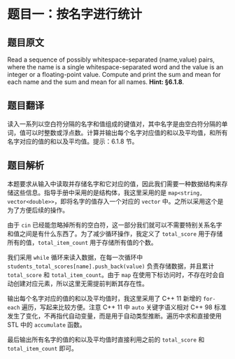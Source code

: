 # 题目一：按名字进行统计

## 题目原文

Read a sequence of possibly whitespace-separated (name,value) pairs, where the name is a single whitespace-separated word and the value is an integer or a floating-point value. Compute and print the sum and mean for each name and the sum and mean for all names. **Hint: §6.1.8**.

## 题目翻译

读入一系列以空白符分隔的名字和值组成的键值对，其中名字是由空白符分隔的单词，值可以时整数或浮点数。计算并输出每个名字对应值的和以及平均值，和所有名字对应的值的和以及平均值。提示：6.1.8 节。

## 题目解析

本题要求从输入中读取并存储名字和它对应的值，因此我们需要一种数据结构来存储这些信息。指导手册中采用的是结构体，我这里采用的是 `map<string, vector<double>>`，即将名字的值存入一个对应的 `vector` 中。之所以采用这个是为了方便后续的操作。

由于 `cin` 已经能忽略掉所有的空白符，这一部分我们就可以不需要特别关系名字和值之间是有什么东西了。为了减少循环操作，我定义了 `total_score` 用于存储所有的值，`total_item_count` 用于存储所有值的个数。

我们采用 `while` 循环来读入数据，在每一次循环中 `students_total_scores[name].push_back(value)` 负责存储数据，并且累计 `total_score` 和 `total_item_count`。由于 `map` 在使用下标访问时，不存在时会自动创建对应元素，所以这里无需提前判断其存在性。

输出每个名字对应的值的和以及平均值时，我这里采用了 C++ 11 新增的 `for-each` 遍历，写起来比较方便。注意 C++ 11 中 `auto` 关键字语义相对 C++ 98 标准发生了变化，不再指代自动变量，而是用于自动类型推断。遍历中求和直接使用 STL 中的 `accumulate` 函数。

最后输出所有名字的值的和以及平均值时直接利用之前的 `total_score` 和 `total_item_count` 即可。